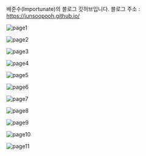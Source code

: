배준수(Importunate)의 블로그 깃허브입니다.
블로그 주소 : https://junsoopooh.github.io/

![page1](https://github.com/junsoopooh/junsoopooh.github.io/blob/master/img/portfolio1.webp?raw=true)

![page2](https://github.com/junsoopooh/junsoopooh.github.io/blob/master/img/portfolio2.webp?raw=true)

![page3](https://github.com/junsoopooh/junsoopooh.github.io/blob/master/img/portfolio3.webp?raw=true)

![page4](https://github.com/junsoopooh/junsoopooh.github.io/blob/master/img/portfolio4.webp?raw=true)

![page5](https://github.com/junsoopooh/junsoopooh.github.io/blob/master/img/portfolio5.webp?raw=true)

![page6](https://github.com/junsoopooh/junsoopooh.github.io/blob/master/img/portfolio6.webp?raw=true)

![page7](https://github.com/junsoopooh/junsoopooh.github.io/blob/master/img/portfolio7.webp?raw=true)

![page8](https://github.com/junsoopooh/junsoopooh.github.io/blob/master/img/portfolio8.webp?raw=true)

![page9](https://github.com/junsoopooh/junsoopooh.github.io/blob/master/img/portfolio9.webp?raw=true)

![page10](https://github.com/junsoopooh/junsoopooh.github.io/blob/master/img/portfolio10.webp?raw=true)

![page11](https://github.com/junsoopooh/junsoopooh.github.io/blob/master/img/portfolio11.webp?raw=true)

